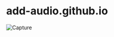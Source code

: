 # add-audio.github.io
![Capture](https://user-images.githubusercontent.com/114738289/194541434-713f1ad7-2f1e-42ca-b9c7-b12c9a065ab8.PNG)
